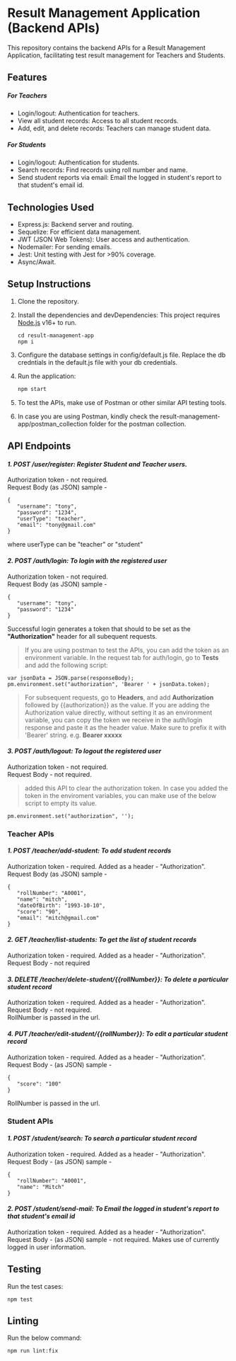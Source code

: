 # Result Management Application (Backend APIs)
This repository contains the backend APIs for a Result Management Application, facilitating test result management for Teachers and Students.

## Features
##### _For Teachers_
- Login/logout: Authentication for teachers.
- View all student records: Access to all student records.
- Add, edit, and delete records: Teachers can manage student data.
##### _For Students_
- Login/logout: Authentication for students.
- Search records: Find records using roll number and name.
- Send student reports via email: Email the logged in student's report to that student's email id.

## Technologies Used
- Express.js: Backend server and routing.
- Sequelize: For efficient data management.
- JWT (JSON Web Tokens): User access and authentication.
- Nodemailer: For sending emails.
- Jest: Unit testing with Jest for >90% coverage.
- Async/Await.

## Setup Instructions
1. Clone the repository.
2. Install the dependencies and devDependencies:
This project requires [Node.js](https://nodejs.org/) v16+ to run.

    ```
    cd result-management-app
    npm i
    ```
3. Configure the database settings in config/default.js file. Replace the db credntials in the default.js file with your db credentials.
4. Run the application:

    ```sh
    npm start
    ```
5. To test the APIs, make use of Postman or other similar API testing tools. 
6. In case you are using Postman, kindly check the result-management-app/postman_collection folder for the postman collection. 

## API Endpoints

#### _1. **POST /user/register**: Register Student and Teacher users._
Authorization token - not required. <br />
Request Body (as JSON) sample - 
 ```
{
    "username": "tony",
    "password": "1234",
    "userType": "teacher",
    "email": "tony@gmail.com"
}
 ```
where userType can be "teacher" or "student"

#### _2. **POST /auth/login**: To login with the registered user_
Authorization token - not required. <br />
Request Body (as JSON) sample - 
 ```
{
    "username": "tony",
    "password": "1234"
}
 ```
Successful login generates a token that should to be set as the **"Authorization"** header for all subequent requests. 
>If you are using postman to test the APIs, you can add the token as an environment variable. In the request tab for auth/login, go to **Tests** and add the following script:
```
var jsonData = JSON.parse(responseBody);
pm.environment.set("authorization", 'Bearer ' + jsonData.token);
```
>For subsequent requests, go to **Headers**, and add **Authorization** followed by {{authorization}} as the value. 
If you are adding the Authorization value directly, without setting it as an environment variable, you can copy the token we receive in the auth/login response and paste it as the header value. Make sure to prefix it with 'Bearer' string. e.g. **Bearer xxxxx**

#### _3. **POST /auth/logout**: To logout the registered user_
Authorization token - not required. <br />
Request Body - not required. 
> added this API to clear the authorization token. In case you added the token in the enviroment variables, you can make use of the below script to empty its value.
```
pm.environment.set("authorization", '');
```

### **Teacher APIs**

#### _1. **POST /teacher/add-student**: To add student records_ 
Authorization token - required. Added as a header - "Authorization". <br />
Request Body (as JSON) sample - 
 ```
{
    "rollNumber": "A0001",
    "name": "mitch",
    "dateOfBirth": "1993-10-10",
    "score": "90",
    "email": "mitch@gmail.com"
}
 ```

#### _2. **GET /teacher/list-students**: To get the list of student records_ 
Authorization token - required. Added as a header - "Authorization". <br />
Request Body - not required <br />

#### _3. **DELETE /teacher/delete-student/{{rollNumber}}**: To delete a particular student record_
Authorization token - required. Added as a header - "Authorization". <br />
Request Body - not required. <br />
RollNumber is passed in the url. <br />

#### _4. **PUT /teacher/edit-student/{{rollNumber}}**: To edit a particular student record_
Authorization token - required. Added as a header - "Authorization". <br />
Request Body - (as JSON) sample - 
 ```
{
    "score": "100"
}
 ```
 RollNumber is passed in the url. <br />
 
### **Student APIs**

#### _1. **POST /student/search**: To search a particular student record_
Authorization token - required. Added as a header - "Authorization". <br />
Request Body - (as JSON) sample - 
 ```
{
    "rollNumber": "A0001",
    "name": "Mitch"
}
 ```
#### _2. **POST /student/send-mail**: To Email the logged in student's report to that student's email id_
Authorization token - required. Added as a header - "Authorization". <br />
Request Body - (as JSON) sample - not required. Makes use of currently logged in user information.
 
## Testing
 Run the test cases:
```
npm test
```

## Linting
 Run the below command:
```
npm run lint:fix
```
